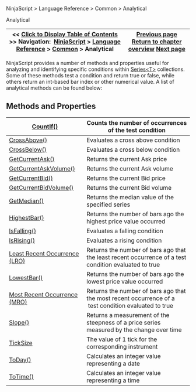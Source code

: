 ﻿
NinjaScript \> Language Reference \> Common \> Analytical

Analytical

| \<\< [Click to Display Table of Contents](market_data.md) \>\> **Navigation:**     [NinjaScript](ninjascript-1.md) \> [Language Reference](language_reference_wip-1.md) \> [Common](common-1.md) \> Analytical | [Previous page](share-1.md) [Return to chapter overview](common-1.md) [Next page](approxcompare-1.md) |
| --- | --- |
NinjaScript provides a number of methods and properties useful for analyzing and identifying specific conditions within [Series\<T\>](seriest-1.md) collections. Some of these methods test a condition and return true or false, while others return an int\-based bar index or other numerical value. A list of analytical methods can be found below:
 
## Methods and Properties

| [CountIf()](countif-1.md) | Counts the number of occurrences of the test condition |
| --- | --- |
| [CrossAbove()](crossabove-1.md) | Evaluates a cross above condition |
| [CrossBelow()](crossbelow-1.md) | Evaluates a cross below condition |
| [GetCurrentAsk()](getcurrentask-1.md) | Returns the current Ask price |
| [GetCurrentAskVolume()](getcurrentaskvolume-1.md) | Returns the current Ask volume |
| [GetCurrentBid()](getcurrentbid-1.md) | Returns the current Bid price |
| [GetCurrentBidVolume()](getcurrentbidvolume-1.md) | Returns the current Bid volume |
| [GetMedian()](getmedian-1.md) | Returns the median value of the specified series |
| [HighestBar()](highestbar-1.md) | Returns the number of bars ago the highest price value occurred |
| [IsFalling()](falling-1.md) | Evaluates a falling condition |
| [IsRising()](rising-1.md) | Evaluates a rising condition |
| [Least Recent Occurrence (LRO)](least_recent_occurence_lro-1.md) | Returns the number of bars ago that the least recent occurrence of a test condition evaluated to true |
| [LowestBar()](lowestbar-1.md) | Returns the number of bars ago the lowest price value occurred |
| [Most Recent Occurrence (MRO)](most_recent_occurence_mro-1.md) | Returns the number of bars ago that the most recent occurrence of a  test condition evaluated to true |
| [Slope()](slope-1.md) | Returns a measurement of the steepness of a price series measured by the change over time |
| [TickSize](ticksize-1.md) | The value of 1 tick for the corresponding instrument |
| [ToDay()](today-1.md) | Calculates an integer value representing a date |
| [ToTime()](totime-1.md) | Calculates an integer value representing a time |

